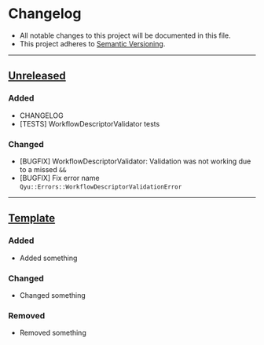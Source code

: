 # Changelog
- All notable changes to this project will be documented in this file.
- This project adheres to [Semantic Versioning](http://semver.org/spec/v2.0.0.html).

---

[Unreleased]: https://github.com/QyuTeam/qyu/compare/v1.0.1...HEAD
## [Unreleased]
### Added
- CHANGELOG
- [TESTS] WorkflowDescriptorValidator tests

### Changed
- [BUGFIX] WorkflowDescriptorValidator: Validation was not working due to a missed `&&`
- [BUGFIX] Fix error name `Qyu::Errors::WorkflowDescriptorValidationError`

---

[Template]: https://github.com/QyuTeam/qyu/compare/release-1...release-2
## [Template]
### Added
- Added something

### Changed
- Changed something

### Removed
- Removed something
